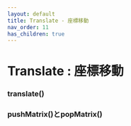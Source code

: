```yaml
---
layout: default
title: Translate - 座標移動
nav_order: 11
has_children: true
---
```


# Translate : 座標移動

### translate()

### pushMatrix()とpopMatrix()
